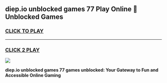 
## diep.io unblocked games 77 Play Online 👋 Unblocked Games
<h3>
<a href="https://premium.freeplayer.one?title=diep.io_unblocked_games_77&ref=19F">CLICK TO PLAY</a></h3>
<hr>

<h3>
<a href="https://premium.freeplayer.one?title=diep.io_unblocked_games_77&ref=19F">CLICK 2 PLAY</a>
  
</h3>

<a href="https://premium.freeplayer.one?title=diep.io_unblocked_games_77&ref=19F"><img src="https://clearcache.store/games.png"></a>


**diep.io unblocked games 77 games unblocked: Your Gateway to Fun and Accessible Online Gaming**
